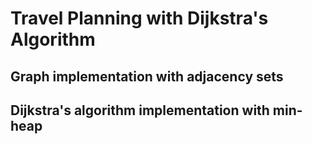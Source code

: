 # Travel Planning with Dijkstra's Algorithm
## Graph implementation with adjacency sets
## Dijkstra's algorithm implementation with min-heap
